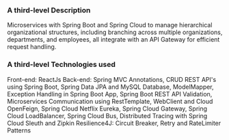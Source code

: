 ### A third-level Description
Microservices with Spring Boot and Spring Cloud to manage hierarchical organizational structures, including branching across multiple organizations, departments, and employees, all integrate with an API Gateway for efficient request handling.

### A third-level Technologies used
Front-end: ReactJs
Back-end: Spring MVC Annotations, CRUD REST API's using Spring Boot, Spring Data JPA and MySQL Database, ModelMapper, Exception Handling in Spring Boot App, Spring Boot REST API Validation, Microservices Communication using RestTemplate, WebClient and Cloud OpenFeign, Spring Cloud Netflix Eureka, Spring Cloud Gateway, Spring Cloud LoadBalancer, Spring Cloud Bus, Distributed Tracing with Spring Cloud Sleuth and Zipkin
Resilience4J: Circuit Breaker, Retry and RateLimiter Patterns
